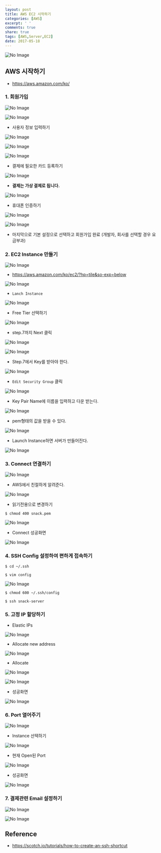 ```yaml
---
layout: post
title: AWS EC2 시작하기
categories: [AWS]
excerpt: ' '
comments: true
share: true
tags: [AWS,Server,EC2]
date: 2017-05-18
---
```


![No Image](/assets/20170518/0.PNG)

## AWS 시작하기
- <https://aws.amazon.com/ko/>

### 1. 회원가입
![No Image](/assets/20170518/1.PNG)

![No Image](/assets/20170518/2.PNG)

- 사용자 정보 입력하기

![No Image](/assets/20170518/3.PNG)

![No Image](/assets/20170518/4.PNG)

![No Image](/assets/20170518/5.PNG)

- 결제에 필요한 카드 등록하기

![No Image](/assets/20170518/6.PNG)

- **결제는 가상 결제로 됩니다.**

![No Image](/assets/20170518/7.PNG)

- 휴대폰 인증하기

![No Image](/assets/20170518/8.PNG)

![No Image](/assets/20170518/9.PNG)

- 마지막으로 기본 설정으로 선택하고 회원가입 완료 (개발자, 회사를 선택할 경우 요금부과)


### 2. EC2 Instance 만들기

![No Image](/assets/20170518/10.PNG)

- <https://aws.amazon.com/ko/ec2/?hp=tile&so-exp=below>

![No Image](/assets/20170518/11.PNG)

- `Lanch Instance`

![No Image](/assets/20170518/12.PNG)

- Free Tier 선택하기

![No Image](/assets/20170518/13.PNG)

- step.7까지 Next 클릭

![No Image](/assets/20170518/14.PNG)

![No Image](/assets/20170518/15.PNG)

- Step.7에서 Key를 받아야 한다.

![No Image](/assets/20170518/16.PNG)

- `Edit Security Group` 클릭

![No Image](/assets/20170518/17.PNG)

- Key Pair Name에 이름을 입력하고 다운 받는다.

![No Image](/assets/20170518/18.PNG)

- pem형태의 값을 받을 수 있다.

![No Image](/assets/20170518/19.PNG)

- Launch Instance하면 서버가 만들어진다.

![No Image](/assets/20170518/20.PNG)

### 3. Connect 연결하기

![No Image](/assets/20170518/23.PNG)

- AWS에서 친절하게 알려준다.

![No Image](/assets/20170518/24.PNG)

- 읽기전용으로 변경하기

``` shell
$ chmod 400 snack.pem
```

![No Image](/assets/20170518/25.PNG)

- Connect 성공화면

![No Image](/assets/20170518/26.PNG)

### 4. SSH Config 설정하여 편하게 접속하기

``` shell
$ cd ~/.ssh
```


``` shell
$ vim config
```

![No Image](/assets/20170518/31.PNG)

``` shell
$ chmod 600 ~/.ssh/config
```

``` shell
$ ssh snack-server
```



### 5. 고정 IP 할당하기
- Elastic IPs

![No Image](/assets/20170518/27.PNG)

- Allocate new address

![No Image](/assets/20170518/28.PNG)

- Allocate

![No Image](/assets/20170518/29.PNG)

![No Image](/assets/20170518/30.PNG)

- 성공화면

![No Image](/assets/20170518/32.PNG)

### 6. Port 열어주기

![No Image](/assets/20170518/33.PNG)

- Instance 선택하기

![No Image](/assets/20170518/34.PNG)

- 현재 Open된 Port

![No Image](/assets/20170518/35.PNG)

- 성공화면

![No Image](/assets/20170518/36.PNG)


### 7. 결제관련 Email 설정하기

![No Image](/assets/20170518/21.PNG)

![No Image](/assets/20170518/22.PNG)




## Reference
- <https://scotch.io/tutorials/how-to-create-an-ssh-shortcut>
